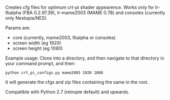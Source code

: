 Creates cfg files for optimum crt-pi shader appearence. Works only for lr-fbalpha (FBA 0.2.97.39), lr-mame2003 (MAME 0.78) and consoles (currently only Nestopia/NES).

Params are:
* core (currently, mame2003, fbalpha or consoles)
* screen width (eg 1920)
* screen height (eg 1080)

Example usage:
Clone into a directory, and then navigate to that directory in your command prompt, and then:

```python crt_pi_configs.py mame2003 1920 1080```

It will generate the cfgs and zip files containing the same in the root.

Compatible with Python 2.7 (retropie default) and upwards.

